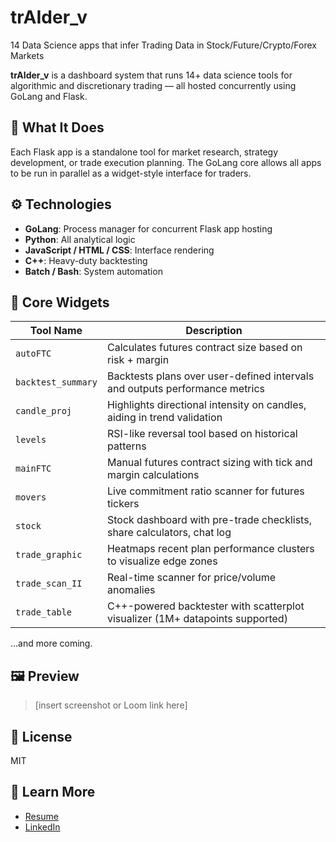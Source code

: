 # trAIder_v
14 Data Science apps that infer Trading Data in Stock/Future/Crypto/Forex Markets

**trAIder_v** is a dashboard system that runs 14+ data science tools for algorithmic and discretionary trading — all hosted concurrently using GoLang and Flask.

## 🧠 What It Does

Each Flask app is a standalone tool for market research, strategy development, or trade execution planning. The GoLang core allows all apps to be run in parallel as a widget-style interface for traders.

## ⚙️ Technologies
- **GoLang**: Process manager for concurrent Flask app hosting
- **Python**: All analytical logic
- **JavaScript / HTML / CSS**: Interface rendering
- **C++**: Heavy-duty backtesting
- **Batch / Bash**: System automation

## 🧩 Core Widgets
| Tool Name         | Description |
|------------------|-------------|
| `autoFTC`        | Calculates futures contract size based on risk + margin |
| `backtest_summary` | Backtests plans over user-defined intervals and outputs performance metrics |
| `candle_proj`    | Highlights directional intensity on candles, aiding in trend validation |
| `levels`         | RSI-like reversal tool based on historical patterns |
| `mainFTC`        | Manual futures contract sizing with tick and margin calculations |
| `movers`         | Live commitment ratio scanner for futures tickers |
| `stock`          | Stock dashboard with pre-trade checklists, share calculators, chat log |
| `trade_graphic`  | Heatmaps recent plan performance clusters to visualize edge zones |
| `trade_scan_II`  | Real-time scanner for price/volume anomalies |
| `trade_table`    | C++-powered backtester with scatterplot visualizer (1M+ datapoints supported) |

…and more coming.

## 🖼 Preview
> [insert screenshot or Loom link here]

## 📜 License
MIT

## 📡 Learn More
- [Resume](https://github.com/SlightWorkTheSensei/resume)
- [LinkedIn](https://linkedin.com/in/alexander-fuleki-5a59b1260/)
